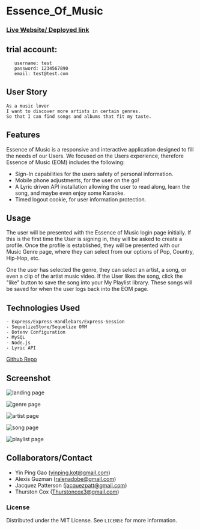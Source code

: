 # Essence_Of_Music

### [Live Website/ Deployed link](https://eom-10-4.herokuapp.com/login)

## trial account: 
```
   username: test
   password: 1234567890
   email: test@test.com
   ```

## User Story
```
As a music lover
I want to discover more artists in certain genres.
So that I can find songs and albums that fit my taste.
```

## Features
Essence of Music is a responsive and interactive application designed to fill the needs of our Users. We focused on the Users experience, therefore Essence of Music (EOM) includes the following:
- Sign-In capabilities for the users safety of personal information.
- Mobile phone adjustments, for the user on the go!
- A Lyric driven API installation allowing the user to read along, learn the song, and maybe even enjoy some Karaoke.
- Timed logout cookie, for user information protection.

## Usage
The user will be presented with the Essence of Music login page initially. If this is the first time the User is signing in, they will be asked to create a profile. Once the profile is established, they will be presented with our Music Genre page, where they can select from our options of Pop, Country, Hip-Hop, etc.

One the user has selected the genre, they can select an artist, a song, or even a clip of the artist music video. If the User likes the song, click the "like" button to save the song into your My Playlist library. These songs will be saved for when the user logs back into the EOM page.

## Technologies Used
    - Express/Express-Handlebars/Express-Session
    - SequelizeStore/Sequelize ORM
    - Dotenv Configuration
    - MySQL
    - Node.js
    - Lyric API

[Github Repo](https://github.com/yinping-520/Essence_Of_Music)


## Screenshot 
![landing page](public/assets/readme_pic/landing_page.png)

![genre page](public/assets/readme_pic/genre.png)

![artist page](public/assets/readme_pic/artists.png)

![song page](public/assets/readme_pic/song.png)

![playlist page](public/assets/readme_pic/playlist.png)



## Collaborators/Contact
- Yin Ping Gao (yinping.kot@gmail.com)
- Alexis Guzman (ralenadobe@gmail.com)
- Jacquez Patterson (jacquezpatt@gmail.com)
- Thurston Cox (Thurstoncox3@gmail.com)
    
### License
Distributed under the MIT License. See `LICENSE` for more information.
